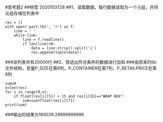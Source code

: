 #思考题2
##杨莹 2020103728
##1、读取数据，每行数据读取为一个元组，并将元组存储在列表中
```
res = []
with open('part.tbl', 'r') as f:
    line = ' '
    while line:
        line = f.readline()
        if len(line)>0:
            data = line.strip().split('|')
            res.append(tuple(data))
```
###该列表共有20000行
##2、筛选出符合条件的数据进行加和
###由原来的tbl文件结构，变量P_SIZE在第6列，P_CONTAINER在第7列，P_RETAILPRICE在第8列
```
sum=0
n=len(res)
for i in range(0,n):
    if float(res[i][5]) < 15 and res[i][6]=="WRAP BOX":
        sum=sum+float(res[i][7])
print(sum) 
```
###输出的结果为180039.29999999996
